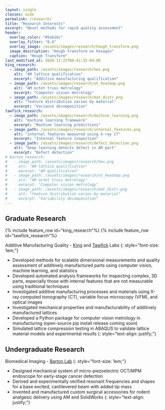 ```yaml
---
layout: single
classes: wide
permalink: /research/
title: "Research Interests"
excerpt: "Novel methods for rapid quality assessment"
header:
  overlay_color: "#5e616c"
  overlay_filter: "0.6"
  overlay_image: /assets/images/research/hough_transform.png
  image_description: "Hough transform on hexagon"
  caption: "Hough Transform"
last_modified_at: 2020-11-25T08:41:35-04:00
king_research:
  - image_path: /assets/images/research/hex.png
    alt: "AM lattice qualification"
    excerpt: "Additive manufacturing qualification"
  - image_path: /assets/images/research/ot_heatmap.png
    alt: "AM octet truss metrology"
    excerpt: "Computer vision metrology"
  - image_path: /assets/images/research/mat_distr.png
    alt: "feature distribution varies by material"
    excerpt: "Variance decomposition"
tawfick_research:
  - image_path: /assets/images/research/machine_learning.png
    alt: "machine learning framework"
    excerpt: "Machine learning predictions"
  - image_path: /assets/images/research/internal_features.png
    alt: "internal features measured using X-ray CT"
    excerpt: "Internal feature inspection"
  - image_path: /assets/images/research/defect_detection.png
    alt: "Deep learning detects defect in AM part"
    excerpt: "Defect detection"
# barton_research:
#   - image_path: /assets/images/research/hex.png
#     alt: "AM lattice qualification"
#     excerpt: "AM qualification"
#   - image_path: /assets/images/research/ot_heatmap.png
#     alt: "AM octet truss metrology"
#     excerpt: "Computer vision metrology"
#   - image_path: /assets/images/research/mat_distr.png
#     alt: "feature distribution varies by material"
#     excerpt: "Variability decomposition"
---
```

## Graduate Research 
{% include feature_row id="king_research"%}
{% include feature_row id="tawfick_research"%}

Additive Manufacturing Quality - [King](https://kinglab.mechse.illinois.edu/) and [Tawfick](https://tawfick.mechse.illinois.edu/) Labs
{: style="font-size: 1em;"}
* Developed methods for scalable dimensional measurements and quality assessment of additively manufactured parts using computer vision, machine learning, and statistics
* Developed automated analysis frameworks for inspecting complex, 3D parts, especially those with internal features that are not measurable using traditional techniques
* Investigated additive manufacturing processes and materials using X-ray computed tomography (CT), variable focus microscopy (VFM), and optical images
* Investigated mechanical properties and manufacturability of additively manufactured lattices
* Developed a Python package for computer vision metrology in manufacturing (open-source pip install release coming soon)
* Simulated lattice compression testing in ABAQUS to validate lattice material models and experimental results
{: style="text-align: justify;"}

## Undergraduate Research
<!-- {% include feature_row id="barton_research"%} -->

Biomedical Imaging - [Barton Lab](http://bmeoptics.engr.arizona.edu/)
{: style="font-size: 1em;"}
* Designed mechanical system of micro-piezoelectric OCT/MPM endoscope for early-stage cancer detection
* Derived and experimentally verified resonant frequencies and shapes for a base excited, cantilevered beam with added tip mass
* Invented and manufactured custom surgical accessories for rodent analgesic delivery using AM and SolidWorks
{: style="text-align: justify;"}